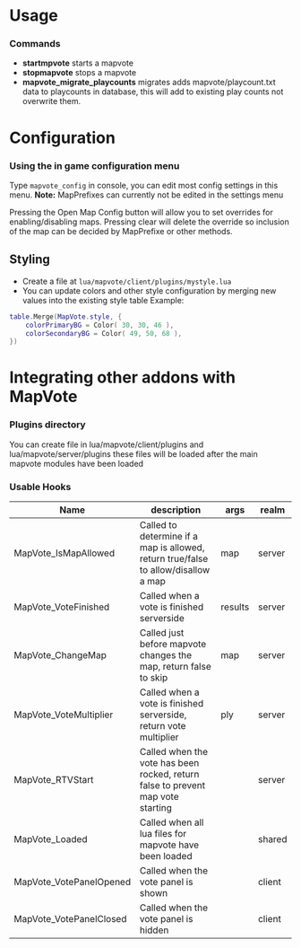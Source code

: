 # Usage
### Commands
- **startmpvote** starts a mapvote
- **stopmapvote** stops a mapvote
- **mapvote_migrate_playcounts** migrates adds mapvote/playcount.txt data to playcounts in database, this will add to existing play counts not overwrite them.

# Configuration
### Using the in game configuration menu
Type `mapvote_config` in console, you can edit most config settings in this menu. **Note:** MapPrefixes can currently not be edited in the settings menu

Pressing the Open Map Config button will allow you to set overrides for enabling/disabling maps. Pressing clear will delete the override so inclusion of the map can be decided by MapPrefixe or other methods.

## Styling
- Create a file at `lua/mapvote/client/plugins/mystyle.lua`
- You can update colors and other style configuration by merging new values into the existing style table
Example:
```lua
table.Merge(MapVote.style, {
    colorPrimaryBG = Color( 30, 30, 46 ),
    colorSecondaryBG = Color( 49, 50, 68 ),
})
```
# Integrating other addons with MapVote
### Plugins directory
You can create file in lua/mapvote/client/plugins and lua/mapvote/server/plugins these files will be loaded after the main mapvote modules have been loaded

### Usable Hooks
| Name                    | description                                                                        | args    | realm  |
| ----------------------- | ---------------------------------------------------------------------------------- | ------- | ------ |
| MapVote_IsMapAllowed    | Called to determine if a map is allowed, return true/false to allow/disallow a map | map     | server |
| MapVote_VoteFinished    | Called when a vote is finished serverside                                          | results | server |
| MapVote_ChangeMap       | Called just before mapvote changes the map, return false to skip                   | map     | server |
| MapVote_VoteMultiplier  | Called when a vote is finished serverside, return vote multiplier                  | ply     | server |
| MapVote_RTVStart        | Called when the vote has been rocked, return false to prevent map vote starting    |         | server |
| MapVote_Loaded          | Called when all lua files for mapvote have been loaded                             |         | shared |
| MapVote_VotePanelOpened | Called when the vote panel is shown                                                |         | client |
| MapVote_VotePanelClosed | Called when the vote panel is hidden                                               |         | client |
